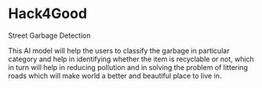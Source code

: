 # Hack4Good
Street Garbage Detection

This AI model will help the users to classify the garbage in particular category and help in identifying whether the item is recyclable or not, which in turn will help in reducing pollution and in solving the problem of littering roads which will make world a better and beautiful place to live in.
